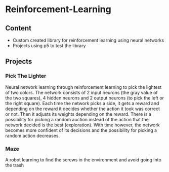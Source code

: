 # Reinforcement-Learning

## Content
* Custom created library for reinforcement learning using neural networks
* Projects using p5 to test the library

## Projects
### Pick The Lighter
Neural network learning through reinforcement learning to pick the lightest of two colors. The network consists of 2 input neurons (the gray value of the two squares), 4 hidden neurons and 2 output neurons (to pick the left or the right square). Each time the network picks a side, it gets a reward and depending on the reward it decides whether the action it took was correct or not. Then it adjusts its weights depending on the reward. There is a possibility for picking a random auction instead of the action that the network decided is the best (exploration). With time however, the network becomes more confident of its decisions and the possibility for picking a random action decreases.

### Maze
A robot learning to find the screws in the environment and avoid going into the trash